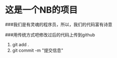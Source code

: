 # 这是一个NB的项目


###我们是有灵魂的程序员，所以，我们的代码富有诗意

###用传统方式吧修改过后的代码上传到github

1. git add .
2. git commit -m "提交信息"
